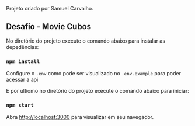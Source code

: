 Projeto criado por Samuel Carvalho.

## Desafio - Movie Cubos

No diretório do projeto execute o comando abaixo para instalar as depedências:
### `npm install`

Configure o `.env` como pode ser visualizado no `.env.example` para poder acessar a api

E por ultiomo no diretório do projeto execute o comando abaixo para iniciar:
### `npm start`

Abra [http://localhost:3000](http://localhost:3000) para visualizar em seu navegador.